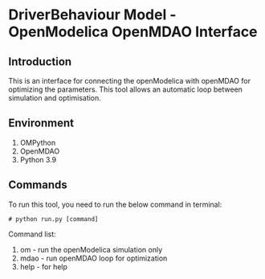 # DriverBehaviour Model - OpenModelica OpenMDAO Interface

## Introduction

This is an interface for connecting the openModelica with openMDAO for optimizing the parameters. This tool allows an automatic loop between simulation and optimisation.

## Environment

1. OMPython
2. OpenMDAO
3. Python 3.9

## Commands

To run this tool, you need to run the below command in terminal:

    # python run.py [command]

Command list:

1. om - run the openModelica simulation only
2. mdao - run openMDAO loop for optimization
3. help - for help
